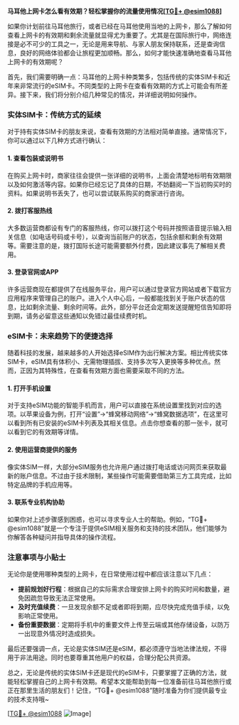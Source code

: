**马耳他上网卡怎么看有效期？轻松掌握你的流量使用情况[[TG💪+ @esim1088](https://t.me/s/esim1088)]**

如果你计划前往马耳他旅行，或者已经在马耳他使用当地的上网卡，那么了解如何查看上网卡的有效期和剩余流量就显得尤为重要了。尤其是在国际旅行中，网络连接是必不可少的工具之一，无论是用来导航、与家人朋友保持联系，还是查询信息，良好的网络体验都会让旅程更加顺畅。那么，如何才能快速准确地查看马耳他上网卡的有效期呢？

首先，我们需要明确一点：马耳他的上网卡种类繁多，包括传统的实体SIM卡和近年来非常流行的eSIM卡。不同类型的上网卡在查看有效期的方式上可能会有所差异。接下来，我们将分别介绍几种常见的情况，并详细说明如何操作。

### 实体SIM卡：传统方式的延续

对于持有实体SIM卡的朋友来说，查看有效期的方法相对简单直接。通常情况下，你可以通过以下几种方式进行确认：

#### 1. 查看包装或说明书
在购买上网卡时，商家往往会提供一张详细的说明书，上面会清楚地标明有效期限以及如何激活等内容。如果你已经忘记了具体的日期，不妨翻阅一下当初购买时的资料。如果说明书丢失了，也可以尝试联系购买的商家进行咨询。

#### 2. 拨打客服热线
大多数运营商都设有专门的客服热线，你可以拨打这个号码并按照语音提示输入相关信息（如电话号码或卡号），以查询当前账户的状态，包括余额和剩余有效期等。需要注意的是，拨打国际长途可能需要额外付费，因此建议事先了解相关费用。

#### 3. 登录官网或APP
许多运营商现在都提供了在线服务平台，用户可以通过登录官方网站或者下载官方应用程序来管理自己的账户。进入个人中心后，一般都能找到关于账户状态的信息，比如剩余流量、剩余时间等。此外，部分平台还会定期发送提醒短信告知即将到期，请务必留意这些通知以免错过最佳续费时机。

### eSIM卡：未来趋势下的便捷选择

随着科技的发展，越来越多的人开始选择eSIM作为出行解决方案。相比传统实体SIM卡，eSIM具有体积小、无需物理插拔、支持多次写入更换等多种优点。然而，正因为其特殊性，在查看有效期方面也需要采取不同的方法。

#### 1. 打开手机设置
对于支持eSIM功能的智能手机而言，用户可以直接在系统设置里找到对应的选项。以苹果设备为例，打开“设置”→“蜂窝移动网络”→“蜂窝数据选项”，在这里可以看到所有已安装的eSIM卡列表及其相关信息。点击你想查看的那一张卡，就可以看到它的有效期等详情。

#### 2. 使用运营商提供的服务
像实体SIM一样，大部分eSIM服务也允许用户通过拨打电话或访问网页来获取最新的账户信息。不过由于技术限制，某些操作可能需要借助第三方工具完成，比如特定品牌的手机应用等。

#### 3. 联系专业机构协助
如果你对上述步骤感到困惑，也可以寻求专业人士的帮助。例如，“TG💪+ @esim1088”就是一个专注于提供eSIM相关服务和支持的技术团队，他们能够为你解答各种疑问并指导具体的操作流程。

### 注意事项与小贴士

无论你是使用哪种类型的上网卡，在日常使用过程中都应该注意以下几点：

- **提前规划好行程**：根据自己的实际需求合理安排上网卡的购买时间和数量，避免因疏忽导致无法正常使用。
- **及时充值续费**：一旦发现余额不足或者即将到期，应尽快完成充值手续，以免影响正常使用。
- **备份重要数据**：定期将手机中的重要文件上传至云端或其他存储设备，以防万一出现意外情况时造成损失。

最后还要强调一点，无论是实体SIM还是eSIM，都必须遵守当地法律法规，不得用于非法用途。同时也要尊重其他用户的权益，合理分配公共资源。

总之，无论是传统的实体SIM卡还是现代的eSIM卡，只要掌握了正确的方法，就能轻松掌握自己的上网卡有效期。希望本文能帮助到每一位准备前往马耳他旅行或正在那里生活的朋友们！记住，“TG💪+ @esim1088”随时准备为你们提供最专业的技术支持哦~

[[TG💪+ @esim1088](https://t.me/s/esim1088) ![Image](https://i.postimg.cc/4NQfJmqS/Snipaste-2025-05-13-00-14-12.png)]